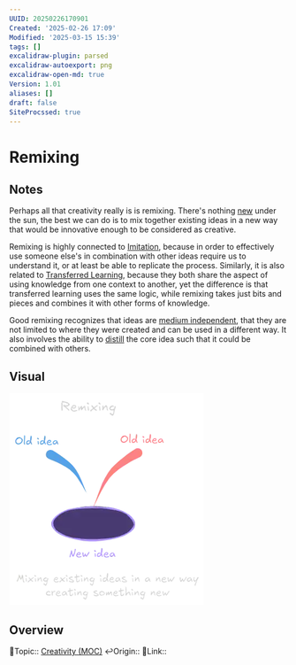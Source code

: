```yaml
---
UUID: 20250226170901
Created: '2025-02-26 17:09'
Modified: '2025-03-15 15:39'
tags: []
excalidraw-plugin: parsed
excalidraw-autoexport: png
excalidraw-open-md: true
Version: 1.01
aliases: []
draft: false
SiteProcssed: true
---
```


# Remixing

## Notes

Perhaps all that creativity really is is remixing. There's nothing [new](/notes/innovation.md) under the sun, the best we can do is to mix together existing ideas in a new way that would be innovative enough to be considered as creative.

Remixing is highly connected to [Imitation](/notes/imitation.md), because in order to effectively use someone else's in combination with other ideas require us to understand it, or at least be able to replicate the process. Similarly, it is also related to [Transferred Learning](/notes/transferred-learning.md), because they both share the aspect of using knowledge from one context to another, yet the difference is that transferred learning uses the same logic, while remixing takes just bits and pieces and combines it with other forms of knowledge.

Good remixing recognizes that ideas are [medium independent](/notes/medium-independent.md), that they are not limited to where they were created and can be used in a different way. It also involves the ability to [distill](/notes/distillment.md) the core idea such that it could be combined with others.

## Visual

![Remixing.webp](/notes/remixing.webp)

## Overview
🔼Topic:: [Creativity (MOC)](/mocs/creativity-moc.md)
↩️Origin::
🔗Link::

